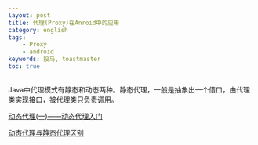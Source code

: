 ```yaml
---
layout: post
title: 代理(Proxy)在Anroid中的应用
category: english
tags:
    - Proxy
    - android
keywords: 投马, toastmaster
toc: true
---
```


Java中代理模式有静态和动态两种。静态代理，一般是抽象出一个借口，由代理类实现接口，被代理类只负责调用。


[动态代理(一)——动态代理入门](http://blog.csdn.net/yerenyuan_pku/article/details/52597305)

[动态代理与静态代理区别](http://blog.csdn.net/ikownyou/article/details/53081426)